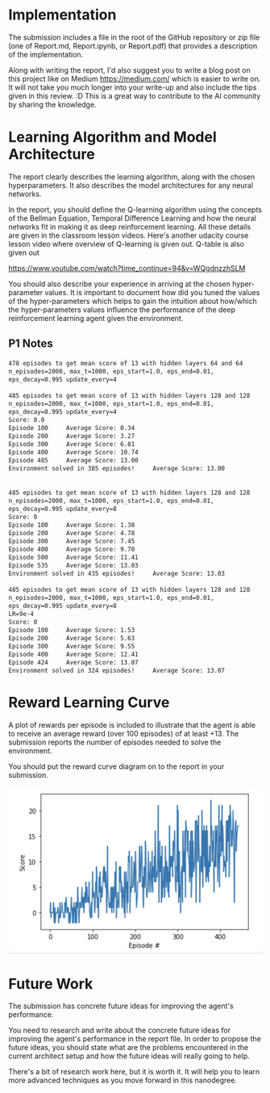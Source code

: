 # Implementation

The submission includes a file in the root of the GitHub repository or zip file (one of Report.md, Report.ipynb, or Report.pdf) that provides a description of the implementation.

Along with writing the report, I'd also suggest you to write a blog post on this project like on Medium https://medium.com/ which is easier to write on. It will not take you much longer into your write-up and also include the tips given in this review. :D This is a great way to contribute to the AI community by sharing the knowledge.

# Learning Algorithm and Model Architecture

The report clearly describes the learning algorithm, along with the chosen hyperparameters. It also describes the model architectures for any neural networks.

In the report, you should define the Q-learning algorithm using the concepts of the Bellman Equation, Temporal Difference Learning and how the neural networks fit in making it as deep reinforcement learning. All these details are given in the classroom lesson videos. Here's another udacity course lesson video where overview of Q-learning is given out. Q-table is also given out

https://www.youtube.com/watch?time_continue=94&v=WQgdnzzhSLM

You should also describe your experience in arriving at the chosen hyper-parameter values. It is important to document how did you tuned the values of the hyper-parameters which helps to gain the intuition about how/which the hyper-parameters values influence the performance of the deep reinforcement learning agent given the environment.

## P1 Notes

    478 episodes to get mean score of 13 with hidden layers 64 and 64 n_episodes=2000, max_t=1000, eps_start=1.0, eps_end=0.01, eps_decay=0.995 update_every=4
      
    485 episodes to get mean score of 13 with hidden layers 128 and 128 n_episodes=2000, max_t=1000, eps_start=1.0, eps_end=0.01, eps_decay=0.995 update_every=4
    Score: 0.0
    Episode 100     Average Score: 0.34
    Episode 200     Average Score: 3.27
    Episode 300     Average Score: 6.81
    Episode 400     Average Score: 10.74
    Episode 485     Average Score: 13.00
    Environment solved in 385 episodes!     Average Score: 13.00
    
    
    485 episodes to get mean score of 13 with hidden layers 128 and 128 n_episodes=2000, max_t=1000, eps_start=1.0, eps_end=0.01, eps_decay=0.995 update_every=8
    Score: 0
    Episode 100     Average Score: 1.38
    Episode 200     Average Score: 4.78
    Episode 300     Average Score: 7.45
    Episode 400     Average Score: 9.70
    Episode 500     Average Score: 11.41
    Episode 535     Average Score: 13.03
    Environment solved in 435 episodes!     Average Score: 13.03
    
    485 episodes to get mean score of 13 with hidden layers 128 and 128 n_episodes=2000, max_t=1000, eps_start=1.0, eps_end=0.01, eps_decay=0.995 update_every=8
    LR=9e-4
    Score: 0
    Episode 100     Average Score: 1.53
    Episode 200     Average Score: 5.63
    Episode 300     Average Score: 9.55
    Episode 400     Average Score: 12.41
    Episode 424     Average Score: 13.07
    Environment solved in 324 episodes!     Average Score: 13.07



# Reward Learning Curve

A plot of rewards per episode is included to illustrate that the agent is able to receive an average reward (over 100 episodes) of at least +13. The submission reports the number of episodes needed to solve the environment.

You should put the reward curve diagram on to the report in your submission.

![Learning Curve](./reward_learning_curve.png)

# Future Work
 
The submission has concrete future ideas for improving the agent's performance.

You need to research and write about the concrete future ideas for improving the agent's performance in the report file.
In order to propose the future ideas, you should state what are the problems encountered in the current architect setup and how the future ideas will really going to help.

There's a bit of research work here, but it is worth it. It will help you to learn more advanced techniques as you move forward in this nanodegree.